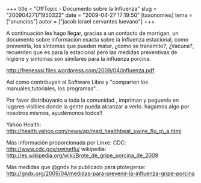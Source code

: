 +++
title = "OffTopic - Documento sobre la Influenza"
slug = "20090427171950322"
date = "2009-04-27 17:19:50"
[taxonomies]
tema = ["anuncios"]
autor = ["jacob israel cervantes luevano"]
+++

A continuación les hago llegar, gracias a un contacto de morrigan, un
documento sobre información exacta sobre la influenza estacional, como
prevenirla, los síntomas que pueden matar, ¿como se transmite?,
¿Vacuna?, recuerden que es para la estacional pero las medidas
preventivas de higiene y sintomas son similares para la influenza
porcina.

<a href="http://frenesssi.files.wordpress.com/2009/04/influenza.pdf">http://frenesssi.files.wordpress.com/2009/04/influenza.pdf</a>

Así como contribuyen al Software Libre y "comparten los
manuales,tutoriales, los programas"…

Por favor distribúyanlo a toda la comunidad , impriman y peguenlo en
lugares visibles donde la gente pueda alcanzar a verlo. hagamos algo por
nosotros mismos, ayudémonos todos!!

Yahoo Health:
<a href="http://health.yahoo.com/news/ap/med_healthbeat_swine_flu_q_a.html">http://health.yahoo.com/news/ap/med_healthbeat_swine_flu_q\_a.html</a>

Más información proporcionada por Linxe: CDC:
<a href="http://www.cdc.gov/swineflu/">http://www.cdc.gov/swineflu/</a>
wikipedia:
<a href="http://es.wikipedia.org/wiki/Brote_de_gripe_porcina_de_2009">http://es.wikipedia.org/wiki/Brote_de_gripe_porcina_de_2009</a>

Más medidas que @gndx ha publicado para ptotegerse:
<a href="http://gndx.org/2009/04/medidas-para-prevenir-la-influenza-gripe-porcina">http://gndx.org/2009/04/medidas-para-prevenir-la-influenza-gripe-porcina</a>

